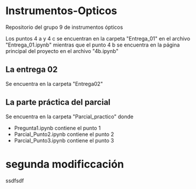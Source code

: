 # Instrumentos-Opticos

Repositorio del grupo 9 de instrumentos ópticos

Los puntos 4 a y 4 c se encuentran en la carpeta "Entrega_01" en el archivo "Entrega_01.ipynb"
mientras que el punto 4 b se encuentra en la página principal del proyecto en el archivo "4b.ipynb"


## La entrega 02
Se encuentra en la carpeta "Entrega02"

## La parte práctica del parcial
Se encuentra en la carpeta "Parcial_practico" donde 
- Pregunta1.ipynb          contiene el punto 1
- Parcial_Punto2.ipynb     contiene el punto 2
- Parcial_Punto3.ipynb     contiene el punto 3 

# segunda modificcación
ssdfsdf